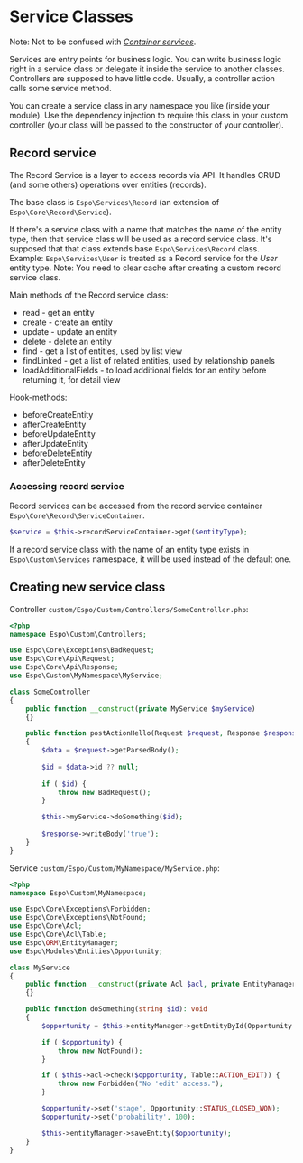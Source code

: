 # Service Classes

Note: Not to be confused with [*Container services*](di.md).

Services are entry points for business logic. You can write business logic right in a service class or delegate it inside the service to another classes. Controllers are supposed to have little code. Usually, a controller action calls some service method.

You can create a service class in any namespace you like (inside your module). Use the dependency injection to require this class in your custom controller (your class will be passed to the constructor of your controller).

## Record service

The Record Service is a layer to access records via API. It handles CRUD (and some others) operations  over entities (records).

The base class is `Espo\Services\Record` (an extension of `Espo\Core\Record\Service`).

If there's a service class with a name that matches the name of the entity type, then that service class will be used as a record service class. It's supposed that that class extends base `Espo\Services\Record` class. Example: `Espo\Services\User` is treated as a Record service for the *User* entity type. Note: You need to clear cache after creating a custom record service class.

Main methods of the Record service class:

* read - get an entity
* create - create an entity
* update - update an entity
* delete - delete an entity
* find - get a list of entities, used by list view
* findLinked - get a list of related entities, used by relationship panels
* loadAdditionalFields - to load additional fields for an entity before returning it, for detail view

Hook-methods:

* beforeCreateEntity
* afterCreateEntity
* beforeUpdateEntity
* afterUpdateEntity
* beforeDeleteEntity
* afterDeleteEntity

### Accessing record service

Record services can be accessed from the record service container `Espo\Core\Record\ServiceContainer`.

```php
$service = $this->recordServiceContainer->get($entityType);
```

If a record service class with the name of an entity type exists in `Espo\Custom\Services` namespace, it will be used instead of the default one.

## Creating new service class

Controller `custom/Espo/Custom/Controllers/SomeController.php`:

```php
<?php
namespace Espo\Custom\Controllers;

use Espo\Core\Exceptions\BadRequest;
use Espo\Core\Api\Request;
use Espo\Core\Api\Response;
use Espo\Custom\MyNamespace\MyService;

class SomeController
{
    public function __construct(private MyService $myService)
    {}

    public function postActionHello(Request $request, Response $response): void
    {
        $data = $request->getParsedBody();
        
        $id = $data->id ?? null;
        
        if (!$id) {
            throw new BadRequest();
        }

        $this->myService->doSomething($id);
        
        $response->writeBody('true');
    }
}
```

Service `custom/Espo/Custom/MyNamespace/MyService.php`:

```php
<?php
namespace Espo\Custom\MyNamespace;

use Espo\Core\Exceptions\Forbidden;
use Espo\Core\Exceptions\NotFound;
use Espo\Core\Acl;
use Espo\Core\Acl\Table;
use Espo\ORM\EntityManager;
use Espo\Modules\Entities\Opportunity;

class MyService
{
    public function __construct(private Acl $acl, private EntityManager $entityManager)
    {}

    public function doSomething(string $id): void
    {
        $opportunity = $this->entityManager->getEntityById(Opportunity::ENTITY_TYPE, $id);

        if (!$opportunity) {
            throw new NotFound();
        }

        if (!$this->acl->check($opportunity, Table::ACTION_EDIT)) {
            throw new Forbidden("No 'edit' access.");
        }

        $opportunity->set('stage', Opportunity::STATUS_CLOSED_WON);
        $opportunity->set('probability', 100);

        $this->entityManager->saveEntity($opportunity);
    }
}
```
